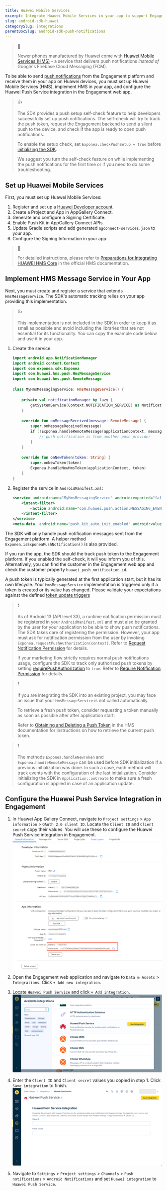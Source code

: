 ```yaml
---
title: Huawei Mobile Services
excerpt: Integrate Huawei Mobile Services in your app to support Engagement push notifications on Huawei devices
slug: android-sdk-huawei
categorySlug: integrations
parentDocSlug: android-sdk-push-notifications
---
```


> 📘
>
> Newer phones manufactured by Huawei come with [Huawei Mobile Services (HMS)](https://developer.huawei.com/consumer/en/hms/) - a service that delivers push notifications _instead of_ Google's Firebase Cloud Messaging (FCM).

To be able to send [push notifications](https://documentation.bloomreach.com/engagement/docs/android-push-notifications) from the Engagement platform and receive them in your app on Huawei devices, you must set up Huawei Mobile Services (HMS), implement HMS in your app, and configure the Huawei Push Service integration in the Engagement web app.

> 👍
>
> The SDK provides a push setup self-check feature to help developers successfully set up push notifications. The self-check will try to track the push token, request the Engagement backend to send a silent push to the device, and check if the app is ready to open push notifications.
>
> To enable the setup check, set `Exponea.checkPushSetup = true` before [initializing the SDK](https://documentation.bloomreach.com/engagement/docs/android-sdk-setup#initialize-the-sdk).
>
> We suggest you turn the self-check feature on while implementing the push notifications for the first time or if you need to do some troubleshooting.

## Set up Huawei Mobile Services

First, you must set up Huawei Mobile Services:

1. Register and set up a [Huawei Developer account](https://developer.huawei.com/consumer/en/console).
2. Create a Project and App in AppGallery Connect.
3. Generate and configure a Signing Certificate.
4. Enable Push Kit in AppGallery Connect APIs.
5. Update Gradle scripts and add generated `agconnect-services.json` to your app.
6. Configure the Signing Information in your app.

> 📘
>
> For detailed instructions, please refer to [Preparations for Integrating HUAWEI HMS Core](https://developer.huawei.com/consumer/en/codelab/HMSPreparation/index.html#0) in the official HMS documentation.

## Implement HMS Message Service in Your App

Next, you must create and register a service that extends `HmsMessageService`. The SDK's automatic tracking relies on your app providing this implementation.

> 👍
>
>  This implementation is not included in the SDK in order to keep it as small as possible and avoid including the libraries that are not essential for its functionality. You can copy the example code below and use it in your app.

1. Create the service:
    ``` kotlin
    import android.app.NotificationManager  
    import android.content.Context  
    import com.exponea.sdk.Exponea  
    import com.huawei.hms.push.HmsMessageService  
    import com.huawei.hms.push.RemoteMessage

    class MyHmsMessagingService: HmsMessageService() {

        private val notificationManager by lazy {
            getSystemService(Context.NOTIFICATION_SERVICE) as NotificationManager
        }

        override fun onMessageReceived(message: RemoteMessage) {
            super.onMessageReceived(message)
            if (!Exponea.handleRemoteMessage(applicationContext, message.dataOfMap, notificationManager)) {
                // push notification is from another push provider
            }
        }

        override fun onNewToken(token: String) {
            super.onNewToken(token)
            Exponea.handleNewHmsToken(applicationContext, token)
        }
    }
    ```

2. Register the service in `AndroidManifest.xml`:
    ```xml
    <service android:name="MyHmsMessagingService" android:exported="false">  
        <intent-filter> 
            <action android:name="com.huawei.push.action.MESSAGING_EVENT"/>  
        </intent-filter>
    </service>  
    <meta-data  android:name="push_kit_auto_init_enabled" android:value="true"/>
    ```

The SDK will only handle push notification messages sent from the Engagement platform. A helper method `Exponea.isExponeaPushNotification()` is also provided.

If you run the app, the SDK should the track push token to the Engagement platform. If you enabled the self-check, it will you inform you of this. Alternatively, you can find the customer in the Engagement web app and check the customer property `huawei_push_notification_id`.

A push token is typically generated at the first application start, but it has its own lifecycle. Your `HmsMessageService` implementation is triggered only if a token is created or its value has changed. Please validate your expectations against the defined [token update triggers](https://developer.huawei.com/consumer/en/doc/HMSCore-Guides/android-client-dev-0000001050042041#section487774626)

> ❗️
>
> As of Android 13 (API level 33), a runtime notification permission must be registered in your `AndroidManifest.xml` and must also be granted by the user for your application to be able to show push notifications. The SDK takes care of registering the permission. However, your app must ask for notification permission from the user by invoking `Exponea.requestPushAuthorization(context)`. Refer to [Request Notification Permission](https://documentation.bloomreach.com/engagement/docs/android-sdk-push-notifications#request-notification-permission) for details.
>
> If your marketing flow strictly requires normal push notifications usage, configure the SDK to track only authorized push tokens by setting [requirePushAuthorization](https://documentation.bloomreach.com/engagement/docs/android-sdk-configuration) to `true`. Refer to [Require Notification Permission](https://documentation.bloomreach.com/engagement/docs/android-sdk-push-notifications#require-notification-permission) for details.

> ❗️
>
> If you are integrating the SDK into an existing project, you may face an issue that your `HmsMessageService` is not called automatically.
>
> To retrieve a fresh push token, consider requesting a token manually as soon as possible after after application start:
>
> Refer to [Obtaining and Deleting a Push Token](https://developer.huawei.com/consumer/en/doc/development/HMSCore-Guides/android-client-dev-0000001050042041) in the HMS documentation for instructions on how to retrieve the current push token.

> ❗️
>
> The methods `Exponea.handleNewToken` and `Exponea.handleRemoteMessage` can be used before SDK initialization if a previous initialization was done. In such a case, each method will track events with the configuration of the last initialization. Consider initializing the SDK in `Application::onCreate` to make sure a fresh configuration is applied in case of an application update.

## Configure the Huawei Push Service Integration in Engagement

1. In Huawei App Gallery Connect, navigate to `Project settings` > `App information` > `OAuth 2.0 client ID`. Locate the `Client ID` and `Client secret` copy their values. You will use these to configure the Huawei Push Service integration in Engagement.
   ![HMS - Client ID and Client secret](https://raw.githubusercontent.com/exponea/exponea-android-sdk/main/Documentation/images/huawei1.png)

2. Open the Engagement web application and navigate to `Data & Assets` > `Integrations`. Click `+ Add new integration`.

3. Locate `Huawei Push Service` and click `+ Add integration`.  
   ![Engagement Integrations - Select Firebase Cloud Messaging integration](https://raw.githubusercontent.com/exponea/exponea-android-sdk/main/Documentation/images/huawei2.png)

4. Enter the `Client ID` and `Client secret` values you copied in step 1. Click `Save integration` to finish.  
   ![Engagement Integrations - Configure Firebase Cloud Messaging integration](https://raw.githubusercontent.com/exponea/exponea-android-sdk/main/Documentation/images/huawei3.png)

5. Navigate to `Settings` > `Project settings` > `Channels` > `Push notifications` > `Android Notifications` and set `Huawei integration` to `Huawei Push Service`.  
